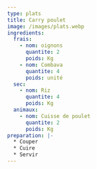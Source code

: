 ```yaml
---
type: plats
title: Carry poulet
image: /images/plats.webp
ingredients:
  frais:
    - nom: oignons
      quantite: 2
      poids: Kg
    - nom: Combava
      quantite: 4
      poids: unité
  sec:
    - nom: Riz
      quantite: 4
      poids: Kg
  animaux:
    - nom: Cuisse de poulet
      quantite: 2
      poids: Kg
preparation: |-
  * Couper
  * Cuire
  * Servir
---
```

